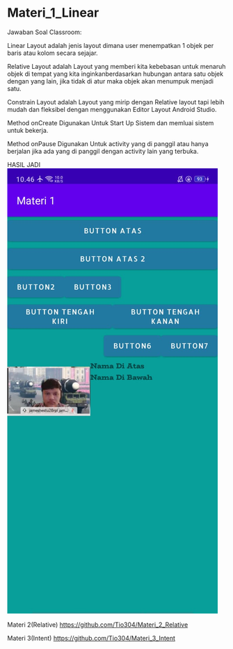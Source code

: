 # Materi_1_Linear
Jawaban Soal Classroom:

Linear Layout adalah jenis layout dimana user menempatkan 1 objek per baris atau kolom secara sejajar.


Relative Layout adalah Layout yang memberi kita kebebasan untuk menaruh objek di tempat yang kita inginkanberdasarkan hubungan antara satu objek dengan yang lain, 
jika tidak di atur maka objek akan menumpuk menjadi satu.


Constrain Layout adalah Layout yang mirip dengan Relative layout tapi lebih mudah dan fleksibel dengan menggunakan Editor Layout Android Studio.


Method onCreate Digunakan Untuk Start Up Sistem dan memluai sistem untuk bekerja.


Method onPause Digunakan Untuk activity yang di panggil atau hanya berjalan jika ada yang di panggil dengan activity lain yang terbuka.


HASIL JADI 
![Alt Text](https://github.com/Tio304/Materi_1_Linear/blob/master/WhatsApp%20Image%202021-02-09%20at%2011.38.52%20(1).jpeg)


Materi 2(Relative)
https://github.com/Tio304/Materi_2_Relative

Materi 3(Intent)
https://github.com/Tio304/Materi_3_Intent
